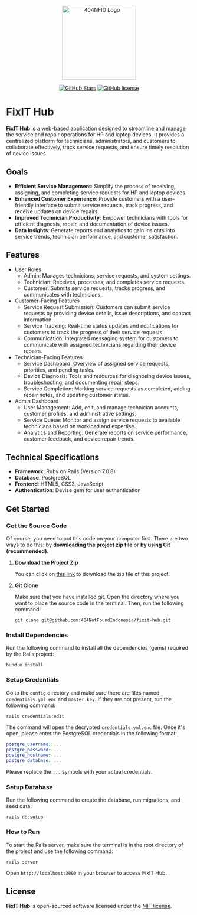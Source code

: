 <div align="center">
<p align="center"><a href="https://laravel.com" target="_blank"><img src="https://avatars.githubusercontent.com/u/87377917?s=200&v=4" width="200" alt="404NFID Logo"></a></p>

 [![GitHub Stars](https://img.shields.io/github/stars/404NotFoundIndonesia/fixit-hub.svg)](https://github.com/404NotFoundIndonesia/fixit-hub/stargazers)
 [![GitHub license](https://img.shields.io/github/license/404NotFoundIndonesia/fixit-hub)](https://github.com/404NotFoundIndonesia/fixit-hub/blob/main/LICENSE)
 
</div>

# FixIT Hub

__FixIT Hub__ is a web-based application designed to streamline and manage the service and repair operations for HP and laptop devices. It provides a centralized platform for technicians, administrators, and customers to collaborate effectively, track service requests, and ensure timely resolution of device issues.

## Goals

- __Efficient Service Management__: Simplify the process of receiving, assigning, and completing service requests for HP and laptop devices.
- __Enhanced Customer Experience__: Provide customers with a user-friendly interface to submit service requests, track progress, and receive updates on device repairs.
- __Improved Technician Productivity__: Empower technicians with tools for efficient diagnosis, repair, and documentation of device issues.
- __Data Insights__: Generate reports and analytics to gain insights into service trends, technician performance, and customer satisfaction.

## Features

- User Roles
    - Admin: Manages technicians, service requests, and system settings.
    - Technician: Receives, processes, and completes service requests.
    - Customer: Submits service requests, tracks progress, and communicates with technicians.
- Customer-Facing Features
    - Service Request Submission: Customers can submit service requests by providing device details, issue descriptions, and contact information.
    - Service Tracking: Real-time status updates and notifications for customers to track the progress of their service requests.
    - Communication: Integrated messaging system for customers to communicate with assigned technicians regarding their device repairs.
- Technician-Facing Features
    - Service Dashboard: Overview of assigned service requests, priorities, and pending tasks.
    - Device Diagnosis: Tools and resources for diagnosing device issues, troubleshooting, and documenting repair steps.
    - Service Completion: Marking service requests as completed, adding repair notes, and updating customer status.
- Admin Dashboard
    - User Management: Add, edit, and manage technician accounts, customer profiles, and administrative settings.
    - Service Queue: Monitor and assign service requests to available technicians based on workload and expertise.
    - Analytics and Reporting: Generate reports on service performance, customer feedback, and device repair trends.

## Technical Specifications

- __Framework__: Ruby on Rails (Version 7.0.8)
- __Database__: PostgreSQL
- __Frontend__: HTML5, CSS3, JavaScript
- __Authentication__: Devise gem for user authentication

## Get Started

### Get the Source Code
Of course, you need to put this code on your computer first. There are two ways to do this: by __downloading the project zip file__ or __by using Git (recommended)__.

1. **Download the Project Zip**

    You can click on [this link](https://github.com/404NotFoundIndonesia/fixit-hub/archive/refs/heads/main.zip) to download the zip file of this project.

2. **Git Clone**

    Make sure that you have installed git. Open the directory where you want to place the source code in the terminal. Then, run the following command:
    ```shell
    git clone git@github.com:404NotFoundIndonesia/fixit-hub.git
    ```

### Install Dependencies

Run the following command to install all the dependencies (gems) required by the Rails project:

```shell
bundle install
```

### Setup Credentials

Go to the `config` directory and make sure there are files named `credentials.yml.enc` and `master.key`. If they are not present, run the following command:

```shell
rails credentials:edit
```

The command will open the decrypted `credentials.yml.enc` file. Once it's open, please enter the PostgreSQL credentials in the following format:

```yaml
postgre_username: ...
postgre_password: ...
postgre_hostname: ...
postgre_database: ...
```

Please replace the `...` symbols with your actual credentials.

### Setup Database

Run the following command to create the database, run migrations, and seed data:

```shell
rails db:setup
```

### How to Run

To start the Rails server, make sure the terminal is in the root directory of the project and use the following command:

```shell
rails server
```

Open `http://localhost:3000` in your browser to access FixIT Hub.

## License

__FixIT Hub__ is open-sourced software licensed under the [MIT license](https://github.com/404NotFoundIndonesia/fixit-hub?tab=MIT-1-ov-file).
